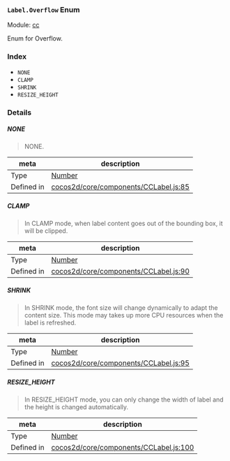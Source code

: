 ### `Label.Overflow` Enum



Module: [cc](../modules/cc.md)


Enum for Overflow.


### Index
  - `NONE`
  - `CLAMP`
  - `SHRINK`
  - `RESIZE_HEIGHT`

### Details


##### NONE

> NONE.

| meta | description |
|------|-------------|
| Type | <a href="https://developer.mozilla.org/en/JavaScript/Reference/Global_Objects/Number" class="crosslink external" target="_blank">Number</a> |
| Defined in | [cocos2d/core/components/CCLabel.js:85](https://github.com/cocos-creator/engine/blob/f495398f4307775f0f733162e3d128d81e063063/cocos2d/core/components/CCLabel.js#L85) |



##### CLAMP

> In CLAMP mode, when label content goes out of the bounding box, it will be clipped.

| meta | description |
|------|-------------|
| Type | <a href="https://developer.mozilla.org/en/JavaScript/Reference/Global_Objects/Number" class="crosslink external" target="_blank">Number</a> |
| Defined in | [cocos2d/core/components/CCLabel.js:90](https://github.com/cocos-creator/engine/blob/f495398f4307775f0f733162e3d128d81e063063/cocos2d/core/components/CCLabel.js#L90) |



##### SHRINK

> In SHRINK mode, the font size will change dynamically to adapt the content size. This mode may takes up more CPU resources when the label is refreshed.

| meta | description |
|------|-------------|
| Type | <a href="https://developer.mozilla.org/en/JavaScript/Reference/Global_Objects/Number" class="crosslink external" target="_blank">Number</a> |
| Defined in | [cocos2d/core/components/CCLabel.js:95](https://github.com/cocos-creator/engine/blob/f495398f4307775f0f733162e3d128d81e063063/cocos2d/core/components/CCLabel.js#L95) |



##### RESIZE_HEIGHT

> In RESIZE_HEIGHT mode, you can only change the width of label and the height is changed automatically.

| meta | description |
|------|-------------|
| Type | <a href="https://developer.mozilla.org/en/JavaScript/Reference/Global_Objects/Number" class="crosslink external" target="_blank">Number</a> |
| Defined in | [cocos2d/core/components/CCLabel.js:100](https://github.com/cocos-creator/engine/blob/f495398f4307775f0f733162e3d128d81e063063/cocos2d/core/components/CCLabel.js#L100) |


